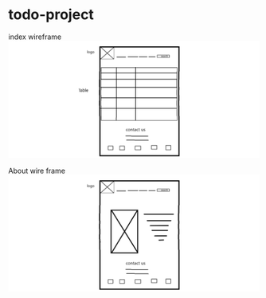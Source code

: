 # todo-project

index wireframe
![My wireframe To-do](todoWF.png)

About wire frame
![My wireframe To-do](todoWF2.png)
